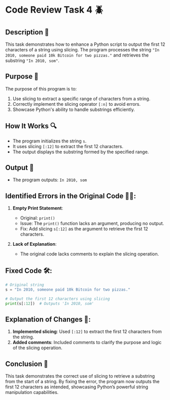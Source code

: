 # Code Review Task 4 🪲

## Description 📝

This task demonstrates how to enhance a Python script to output the first 12 characters of a string using slicing. The program processes the string `"In 2010, someone paid 10k Bitcoin for two pizzas."` and retrieves the substring `"In 2010, som"`.

## Purpose 🎯

The purpose of this program is to:

1. Use slicing to extract a specific range of characters from a string.
2. Correctly implement the slicing operator `[:n]` to avoid errors.
3. Showcase Python's ability to handle substrings efficiently.

## How It Works 🔍

-   The program initializes the string `s`.
-   It uses slicing `[:12]` to extract the first 12 characters.
-   The output displays the substring formed by the specified range.

## Output 📜

-   The program outputs: `In 2010, som`

## Identified Errors in the Original Code 🕵🏾:

1. **Empty Print Statement**:

    - Original: `print()`
    - Issue: The `print()` function lacks an argument, producing no output.
    - Fix: Add slicing `s[:12]` as the argument to retrieve the first 12 characters.

2. **Lack of Explanation**:
    - The original code lacks comments to explain the slicing operation.

## Fixed Code 🛠:

```python
# Original string
s = "In 2010, someone paid 10k Bitcoin for two pizzas."

# Output the first 12 characters using slicing
print(s[:12])  # Outputs 'In 2010, som'
```

## Explanation of Changes 🧾:

1. **Implemented slicing**: Used `[:12]` to extract the first 12 characters from the string.
2. **Added comments**: Included comments to clarify the purpose and logic of the slicing operation.

## Conclusion 🚀

This task demonstrates the correct use of slicing to retrieve a substring from the start of a string.
By fixing the error, the program now outputs the first 12 characters as intended, showcasing Python’s powerful string manipulation capabilities.
